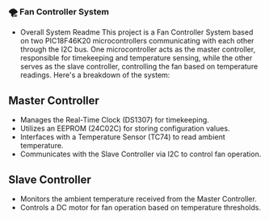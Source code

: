 ### 🌪️ Fan Controller System 
- Overall System Readme
This project is a Fan Controller System based on two PIC18F46K20 microcontrollers communicating with each other through the I2C bus. One microcontroller acts as the master controller, responsible for timekeeping and temperature sensing, while the other serves as the slave controller, controlling the fan based on temperature readings. Here's a breakdown of the system:

## Master Controller
- Manages the Real-Time Clock (DS1307) for timekeeping.
- Utilizes an EEPROM (24C02C) for storing configuration values.
- Interfaces with a Temperature Sensor (TC74) to read ambient temperature.
- Communicates with the Slave Controller via I2C to control fan operation.
## Slave Controller
- Monitors the ambient temperature received from the Master Controller.
- Controls a DC motor for fan operation based on temperature thresholds.
